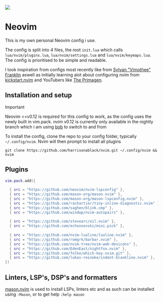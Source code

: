 ![](https://skillicons.dev/icons?i=neovim,linux,apple,lua,github)

# Neovim
This is my own personal Neovim config i use.

The config is split into 4 files, the root `init.lua` which calls `lua/nvim/plugins.lua`, `lua/nvim/settings.lua` and `lua/nvim/keymaps.lua`. The config is prioritised to be simple and readable.

I took inspiration from configs most recently like from [Sylvan "Vimothee" Franklin](https://www.youtube.com/watch?v=xGkL2N8w0H4) aswell as initially learning alot about configuring nvim from [kickstart.nvim](https://github.com/nvim-lua/kickstart.nvim) and YouTubers like [The Primagen](https://www.youtube.com/watch?v=X6AR2RMB5tE).

## Installation and setup
> [!IMPORTANT]
> Neovim <=v0.12 is required for this config to work, as the config uses the newly built in vim.pack. nvim v0.12 is currently only available in the nightly branch which i am using [bob](https://github.com/MordechaiHadad/bob) to switch to and from

To install the config, clone the repo to your config folder, typically `~/.config/nvim`. Nvim will then prompt to install all plugins
```
git clone https://github.com/harrisonablack/nvim.git ~/.config/nvim && nvim
```

## Plugins
```lua
vim.pack.add({
                                                                      -- LSP, Linting and Formatting
  { src = "https://github.com/neovim/nvim-lspconfig" },                 -- LSP Server configs
  { src = "https://github.com/mason-org/mason.nvim" },                  -- Package manager for LSP
  { src = "https://github.com/mason-org/mason-lspconfig.nvim" },        -- Mason lspconfig integration
  { src = "https://github.com/rachartier/tiny-inline-diagnostic.nvim" },-- Inline diagnostics
  { src = "https://github.com/saghen/blink.cmp" },                      -- LSP Completions
  { src = "https://github.com/windwp/nvim-autopairs" },                 -- Autopairs brackets, quotes etc
                                                                      -- Files
  { src = "https://github.com/stevearc/oil.nvim" },                     -- File explorer with vim motions
  { src = "https://github.com/echasnovski/mini.pick" },                 -- File search
                                                                      -- UI
  { src = "https://github.com/nvim-lualine/lualine.nvim" },             -- Statusline
  { src = "https://github.com/romgrk/barbar.nvim" },                    -- Buffer tab bar
  { src = "https://github.com/nvim-tree/nvim-web-devicons" },           -- Barbar and oil icons
  { src = "https://github.com/EdenEast/nightfox.nvim" },                -- Colortheme
  { src = "https://github.com/folke/which-key.nvim.git" },              -- Provides keymap ui
  { src = "https://github.com/lukas-reineke/indent-blankline.nvim" },   -- Indentation guides
})
```

## Linters, LSP's, DSP's and formatters
[mason.nvim](https://github.com/williamboman/mason.nvim) is used to install LSPs, linters etc and as such can be installed using `:Mason`, or to get help `:help mason`
